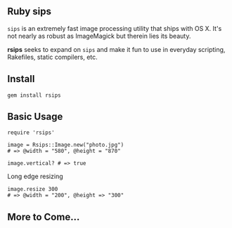 ## Ruby sips
`sips` is an extremely fast image processing utility that ships with OS X. It's not nearly as robust as ImageMagick but therein lies its beauty.

**rsips** seeks to expand on `sips` and make it fun to use in everyday scripting, Rakefiles, static compilers, etc.

## Install

	gem install rsips

## Basic Usage

	require 'rsips'

	image = Rsips::Image.new("photo.jpg")
	# => @width = "580", @height = "870"

	image.vertical? # => true
	
Long edge resizing

	image.resize 300
	# => @width = "200", @height => "300"

## More to Come...
